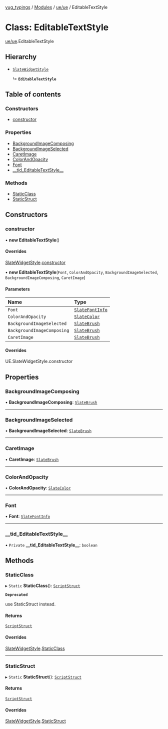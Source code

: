 [yug_typings](../README.md) / [Modules](../modules.md) / [ue/ue](../modules/ue_ue.md) / EditableTextStyle

# Class: EditableTextStyle

[ue/ue](../modules/ue_ue.md).EditableTextStyle

## Hierarchy

- [`SlateWidgetStyle`](ue_ue.SlateWidgetStyle.md)

  ↳ **`EditableTextStyle`**

## Table of contents

### Constructors

- [constructor](ue_ue.EditableTextStyle.md#constructor)

### Properties

- [BackgroundImageComposing](ue_ue.EditableTextStyle.md#backgroundimagecomposing)
- [BackgroundImageSelected](ue_ue.EditableTextStyle.md#backgroundimageselected)
- [CaretImage](ue_ue.EditableTextStyle.md#caretimage)
- [ColorAndOpacity](ue_ue.EditableTextStyle.md#colorandopacity)
- [Font](ue_ue.EditableTextStyle.md#font)
- [\_\_tid\_EditableTextStyle\_\_](ue_ue.EditableTextStyle.md#__tid_editabletextstyle__)

### Methods

- [StaticClass](ue_ue.EditableTextStyle.md#staticclass)
- [StaticStruct](ue_ue.EditableTextStyle.md#staticstruct)

## Constructors

### constructor

• **new EditableTextStyle**()

#### Overrides

[SlateWidgetStyle](ue_ue.SlateWidgetStyle.md).[constructor](ue_ue.SlateWidgetStyle.md#constructor)

• **new EditableTextStyle**(`Font`, `ColorAndOpacity`, `BackgroundImageSelected`, `BackgroundImageComposing`, `CaretImage`)

#### Parameters

| Name | Type |
| :------ | :------ |
| `Font` | [`SlateFontInfo`](ue_ue.SlateFontInfo.md) |
| `ColorAndOpacity` | [`SlateColor`](ue_ue.SlateColor.md) |
| `BackgroundImageSelected` | [`SlateBrush`](ue_ue.SlateBrush.md) |
| `BackgroundImageComposing` | [`SlateBrush`](ue_ue.SlateBrush.md) |
| `CaretImage` | [`SlateBrush`](ue_ue.SlateBrush.md) |

#### Overrides

UE.SlateWidgetStyle.constructor

## Properties

### BackgroundImageComposing

• **BackgroundImageComposing**: [`SlateBrush`](ue_ue.SlateBrush.md)

___

### BackgroundImageSelected

• **BackgroundImageSelected**: [`SlateBrush`](ue_ue.SlateBrush.md)

___

### CaretImage

• **CaretImage**: [`SlateBrush`](ue_ue.SlateBrush.md)

___

### ColorAndOpacity

• **ColorAndOpacity**: [`SlateColor`](ue_ue.SlateColor.md)

___

### Font

• **Font**: [`SlateFontInfo`](ue_ue.SlateFontInfo.md)

___

### \_\_tid\_EditableTextStyle\_\_

• `Private` **\_\_tid\_EditableTextStyle\_\_**: `boolean`

## Methods

### StaticClass

▸ `Static` **StaticClass**(): [`ScriptStruct`](ue_ue.ScriptStruct.md)

**`Deprecated`**

use StaticStruct instead.

#### Returns

[`ScriptStruct`](ue_ue.ScriptStruct.md)

#### Overrides

[SlateWidgetStyle](ue_ue.SlateWidgetStyle.md).[StaticClass](ue_ue.SlateWidgetStyle.md#staticclass)

___

### StaticStruct

▸ `Static` **StaticStruct**(): [`ScriptStruct`](ue_ue.ScriptStruct.md)

#### Returns

[`ScriptStruct`](ue_ue.ScriptStruct.md)

#### Overrides

[SlateWidgetStyle](ue_ue.SlateWidgetStyle.md).[StaticStruct](ue_ue.SlateWidgetStyle.md#staticstruct)
